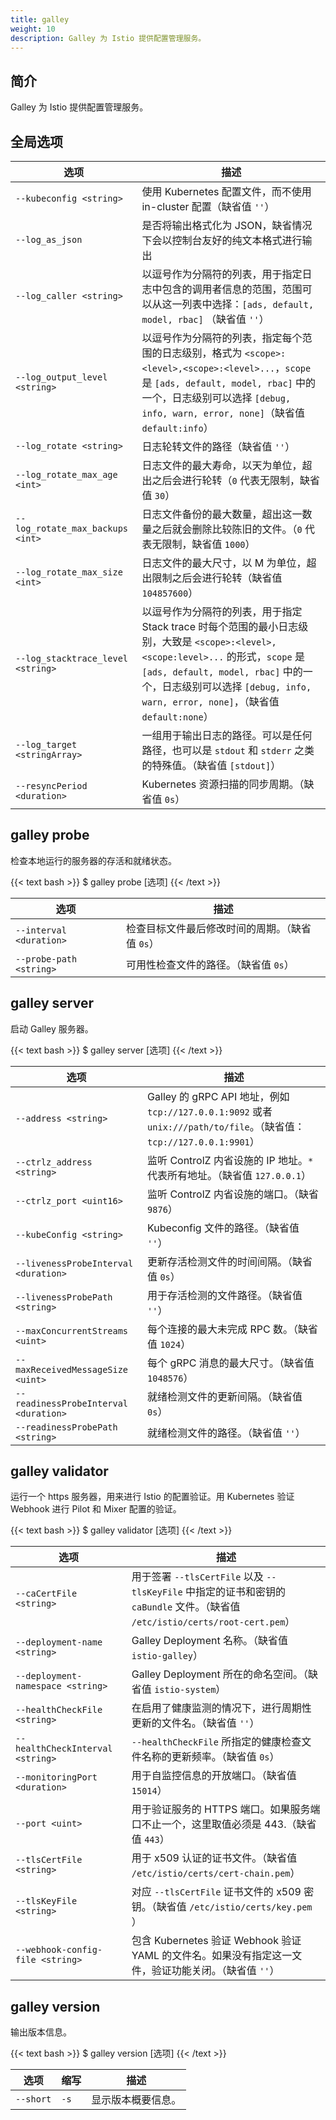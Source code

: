 ```yaml
---
title: galley
weight: 10
description: Galley 为 Istio 提供配置管理服务。
---
```


## 简介

Galley 为 Istio 提供配置管理服务。

## 全局选项

|选项|描述|
|---|---|
|`--kubeconfig <string>`|使用 Kubernetes 配置文件，而不使用 in-cluster 配置（缺省值 `''`）|
|`--log_as_json`|是否将输出格式化为 JSON，缺省情况下会以控制台友好的纯文本格式进行输出|
|`--log_caller <string>`|以逗号作为分隔符的列表，用于指定日志中包含的调用者信息的范围，范围可以从这一列表中选择：`[ads, default, model, rbac]` （缺省值 `''`）
|`--log_output_level <string>`|以逗号作为分隔符的列表，指定每个范围的日志级别，格式为 `<scope>:<level>,<scope>:<level>...`，`scope` 是 `[ads, default, model, rbac]` 中的一个，日志级别可以选择 `[debug, info, warn, error, none]`（缺省值 `default:info`）|
|`--log_rotate <string>`|日志轮转文件的路径（缺省值 `''`）
|`--log_rotate_max_age <int>`|日志文件的最大寿命，以天为单位，超出之后会进行轮转（`0` 代表无限制，缺省值 `30`）
|`--log_rotate_max_backups <int>`|日志文件备份的最大数量，超出这一数量之后就会删除比较陈旧的文件。（`0` 代表无限制，缺省值 `1000`）
|`--log_rotate_max_size <int>`|日志文件的最大尺寸，以 M 为单位，超出限制之后会进行轮转（缺省值 `104857600`）|
|`--log_stacktrace_level <string>`|以逗号作为分隔符的列表，用于指定 Stack trace 时每个范围的最小日志级别，大致是 `<scope>:<level>,<scope:level>...` 的形式，`scope` 是 `[ads, default, model, rbac]` 中的一个，日志级别可以选择 `[debug, info, warn, error, none]`，（缺省值 `default:none`）|
|`--log_target <stringArray>`|一组用于输出日志的路径。可以是任何路径，也可以是 `stdout` 和 `stderr` 之类的特殊值。（缺省值 `[stdout]`）|
|`--resyncPeriod <duration>`|Kubernetes 资源扫描的同步周期。（缺省值 `0s`）|

## galley probe

检查本地运行的服务器的存活和就绪状态。

{{< text bash >}}
$ galley probe [选项]
{{< /text >}}

|选项|描述|
|---|---|
|`--interval <duration>`|检查目标文件最后修改时间的周期。（缺省值 `0s`）|
|`--probe-path <string>`|可用性检查文件的路径。（缺省值 `0s`）|

## galley server

启动 Galley 服务器。

{{< text bash >}}
$ galley server [选项]
{{< /text >}}

|选项|描述|
|---|---|
|`--address <string>`|Galley 的 gRPC API 地址，例如 `tcp://127.0.0.1:9092` 或者 `unix:///path/to/file`。（缺省值：`tcp://127.0.0.1:9901`）|
|`--ctrlz_address <string>`|监听 ControlZ 内省设施的 IP 地址。`*` 代表所有地址。（缺省值 `127.0.0.1`）|
|`--ctrlz_port <uint16>`|监听 ControlZ 内省设施的端口。（缺省 `9876`）|
|`--kubeConfig <string>`|Kubeconfig 文件的路径。（缺省值 `''`）|
|`--livenessProbeInterval <duration>`|更新存活检测文件的时间间隔。（缺省值 `0s`）|
|`--livenessProbePath <string>`|用于存活检测的文件路径。（缺省值 `''`）|
|`--maxConcurrentStreams <uint>`|每个连接的最大未完成 RPC 数。（缺省值 `1024`）|
|`--maxReceivedMessageSize <uint>`|每个 gRPC 消息的最大尺寸。（缺省值 `1048576`）|
|`--readinessProbeInterval <duration>`|就绪检测文件的更新间隔。（缺省值 `0s`）|
|`--readinessProbePath <string>`|就绪检测文件的路径。（缺省值 `''`）|

## galley validator

运行一个 https 服务器，用来进行 Istio 的配置验证。用 Kubernetes 验证 Webhook 进行 Pilot 和 Mixer 配置的验证。

{{< text bash >}}
$ galley validator [选项]
{{< /text >}}

|选项|描述|
|---|---|
|`--caCertFile <string>`|用于签署 `--tlsCertFile` 以及 `--tlsKeyFile` 中指定的证书和密钥的 `caBundle` 文件。（缺省值 `/etc/istio/certs/root-cert.pem`）|
|`--deployment-name <string>`|Galley Deployment 名称。（缺省值 `istio-galley`）|
|`--deployment-namespace <string>`|Galley Deployment 所在的命名空间。（缺省值 `istio-system`）|
|`--healthCheckFile <string>`|在启用了健康监测的情况下，进行周期性更新的文件名。（缺省值 `''`）|
|`--healthCheckInterval <string>`|`--healthCheckFile` 所指定的健康检查文件名称的更新频率。（缺省值 `0s`）|
|`--monitoringPort <duration>`|用于自监控信息的开放端口。（缺省值 `15014`）|
|`--port <uint>`|用于验证服务的 HTTPS 端口。如果服务端口不止一个，这里取值必须是 443.（缺省值 `443`）|
|`--tlsCertFile <string>`| 用于 x509 认证的证书文件。（缺省值 `/etc/istio/certs/cert-chain.pem`）|
|`--tlsKeyFile <string>`|对应 `--tlsCertFile` 证书文件的 x509 密钥。（缺省值 `/etc/istio/certs/key.pem` ）|
|`--webhook-config-file <string>`|包含 Kubernetes 验证 Webhook 验证 YAML 的文件名。如果没有指定这一文件，验证功能关闭。（缺省值 `''`）|

## galley version

输出版本信息。

{{< text bash >}}
$ galley version [选项]
{{< /text >}}

|选项|缩写|描述|
|---|---|---|
|`--short`|`-s`|显示版本概要信息。|